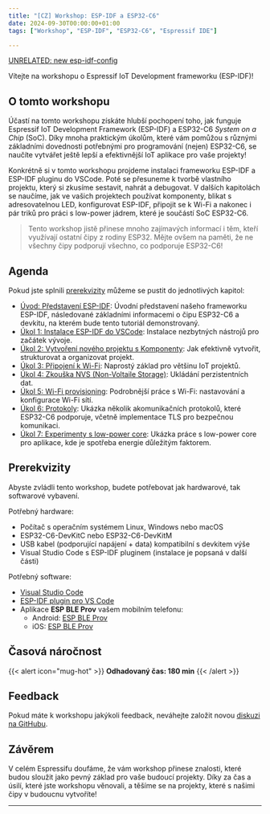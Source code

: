 ```yaml
---
title: "[CZ] Workshop: ESP-IDF a ESP32-C6"
date: 2024-09-30T00:00:00+01:00
tags: ["Workshop", "ESP-IDF", "ESP32-C6", "Espressif IDE"]

---
```

[UNRELATED: new esp-idf-config](sp-idf-kconfig-v3-article.md)

Vítejte na workshopu o Espressif IoT Development frameworku (ESP-IDF)!

## O tomto workshopu

Účastí na tomto workshopu získáte hlubší pochopení toho, jak funguje Espressif IoT Development Framework (ESP-IDF) a ESP32-C6 *System on a Chip* (SoC). Díky mnoha praktickým úkolům, které vám pomůžou s různými základními dovednosti potřebnými pro programování (nejen) ESP32-C6, se naučíte vytvářet ještě lepší a efektivnější IoT aplikace pro vaše projekty!

Konkrétně si v tomto workshopu projdeme instalaci frameworku ESP-IDF a ESP-IDF pluginu do VSCode. Poté se přesuneme k tvorbě vlastního projektu, který si zkusíme sestavit, nahrát a debugovat. V dalších kapitolách se naučíme, jak ve vašich projektech používat komponenty, blikat s adresovatelnou LED, konfigurovat ESP-IDF, připojit se k Wi-Fi a nakonec i pár triků pro práci s low-power jádrem, které je součástí SoC ESP32-C6.

> Tento workshop jistě přinese mnoho zajímavých informací i těm, kteří využívají ostatní čipy z rodiny ESP32. Mějte ovšem na paměti, že ne všechny čipy podporují všechno, co podporuje ESP32-C6!

## Agenda

Pokud jste splnili [prerekvizity](#prerekvizity) můžeme se pustit do jednotlivých kapitol:

- [Úvod: Představení ESP-IDF](introduction/): Úvodní představení našeho frameworku ESP-IDF, následované základními informacemi o čipu ESP32-C6 a devkitu, na kterém bude tento tutoriál demonstrovaný.
- [Úkol 1: Instalace ESP-IDF do VSCode](assignment-1): Instalace nezbytných nástrojů pro začátek vývoje.
- [Úkol 2: Vytvoření nového projektu s Komponenty](assignment-2): Jak efektivně vytvořit, strukturovat a organizovat projekt.
- [Úkol 3: Připojení k Wi-Fi](assignment-3): Naprostý základ pro většinu IoT projektů.
- [Úkol 4: Zkouška NVS (Non-Voltaile Storage)](assignment-4): Ukládání perzistentních dat.
- [Úkol 5: Wi-Fi provisioning](assignment-5): Podrobnější práce s Wi-Fi: nastavování a konfigurace Wi-Fi sítí.
- [Úkol 6: Protokoly](assignment-6): Ukázka několik akomunikačních protokolů, které ESP32-C6 podporuje, včetně implementace TLS pro bezpečnou komunikaci.
- [Úkol 7: Experimenty s low-power core](assignment-7): Ukázka práce s low-power core pro aplikace, kde je spotřeba energie důležitým faktorem.


## Prerekvizity

Abyste zvládli tento workshop, budete potřebovat jak hardwarové, tak softwarové vybavení.

Potřebný hardware:

- Počítač s operačním systémem Linux, Windows nebo macOS
- ESP32-C6-DevKitC nebo ESP32-C6-DevKitM
- USB kabel (podporující napájení + data) kompatibilní s devkitem výše
- Visual Studio Code s ESP-IDF pluginem (instalace je popsaná v další části)

Potřebný software:

- [Visual Studio Code](https://code.visualstudio.com/download)
- [ESP-IDF plugin pro VS Code](https://github.com/espressif/vscode-esp-idf-extension?tab=readme-ov-file#how-to-use)
- Aplikace **ESP BLE Prov** vašem mobilním telefonu:
    - Android: [ESP BLE Prov](https://play.google.com/store/apps/details?id=com.espressif.provble&pcampaignid=web_share)
    - iOS: [ESP BLE Prov](https://apps.apple.com/us/app/esp-ble-provisioning/id1473590141)
## Časová náročnost

{{< alert icon="mug-hot" >}}
**Odhadovaný čas: 180 min**
{{< /alert >}}


## Feedback

Pokud máte k workshopu jakýkoli feedback, neváhejte založit novou [diskuzi na GitHubu](https://github.com/espressif/developer-portal/discussions).


## Závěrem

V celém Espressifu doufáme, že vám workshop přinese znalosti, které budou sloužit jako pevný základ pro vaše budoucí projekty. Díky za čas a úsilí, které jste workshopu věnovali, a těšíme se na projekty, které s našimi čipy v budoucnu vytvoříte!

---
